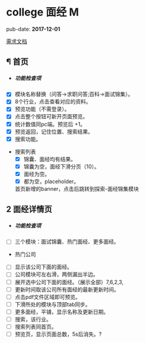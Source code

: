 # college 面经 M

pub-date: **2017-12-01**

[需求文档](https://note.youdao.com/share/?id=80fc6e7cb1a1dc0fecdfecb108752f43&type=note#/)

## ¶ 首页
- ##### 功能检查项
- [x] 模块名称替换（问答->求职问答;百科->面试锦集）。
- [x] 8个行业，点击查看对应的资料。
- [x] 预览功能（不需登录）。
- [x] 点击整个按钮可新开页面预览。
- [x] 统计数值同pc端。预览后 +1。
- [x] 预览返回，记住位置、搜索结果。
- [x] 搜索功能。
- 搜索列表
  - [x] 锦囊、面经均有结果。
  - [x] 锦囊为空，面经下滑分页（10）。
  - [x] 面经为空。
  - [x] 都为空，placeholder。

  首页新增的banner，点击后跳转到探索-面经锦集模块

## 2 面经详情页
- ##### 功能检查项
- [ ] 三个模块：面试锦囊、热门面经、更多面经。
- 热门公司
- [ ] 显示该公司下面的面经。
- [ ] 公司模块可左右滑，两侧漏出半边。
- [ ] 展开选中公司下面的面经。（展示全部）7,6,2,3,
- [ ] 更新时间取该公司所有面经的最新更新时间。
- [ ] 点击pdf文件区域即可预览。
- [ ] 下滑所处的模块与顶部tab同步。
- [ ] 更多面经，平铺，显示名称及更新日期。
- [ ] 搜索，该行业。
- [ ] 搜索列表同首页。
- [ ] 预览页，显示页面总数，5s后消失。?
